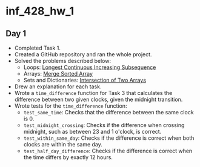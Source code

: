# inf_428_hw_1
## Day 1
- Completed Task 1.
- Created a GitHub repository and ran the whole project.
- Solved the problems described below:
  - Loops: [Longest Continuous Increasing Subsequence](https://leetcode.com/problems/longest-continuous-increasing-subsequence/description/)
  - Arrays: [Merge Sorted Array](https://leetcode.com/problems/merge-sorted-array/description/)
  - Sets and Dictionaries: [Intersection of Two Arrays](https://leetcode.com/problems/intersection-of-two-arrays/description/)
- Drew an explanation for each task.
- Wrote a `time_difference` function for Task 3 that calculates the difference between two given clocks, given the midnight transition.
- Wrote tests for the `time_difference` function:
  - `test_same_time`: Checks that the difference between the same clock is 0.
  - `test_midnight_crossing`: Checks if the difference when crossing midnight, such as between 23 and 1 o'clock, is correct.
  - `test_within_same_day`: Checks if the difference is correct when both clocks are within the same day.
  - `test_half_day_difference`: Checks if the difference is correct when the time differs by exactly 12 hours.
